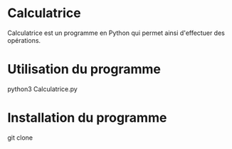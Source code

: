 # Calculatrice
Calculatrice est un programme en Python qui permet ainsi d'effectuer des opérations.
# Utilisation du programme
python3 Calculatrice.py
# Installation du programme
git clone 
